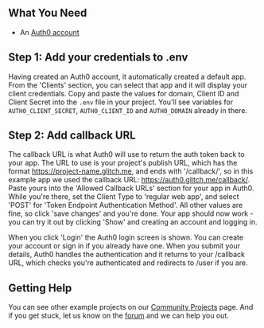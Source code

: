 ## What You Need

*   An [Auth0 account](https://auth0.com/)

## Step 1: Add your credentials to .env

Having created an Auth0 account, it automatically created a default app. From the 'Clients' section, you can select that app and it will display your client credentials. Copy and paste the values for domain, Client ID and Client Secret into the `.env` file in your project. You'll see variables for `AUTH0_CLIENT_SECRET`, `AUTH0_CLIENT_ID` and `AUTH0_DOMAIN` already in there.

## Step 2: Add callback URL

The callback URL is what Auth0 will use to return the auth token back to your app. The URL to use is your project's publish URL, which has the format https://project-name.glitch.me, and ends with '/callback/', so in this example app we used the callback URL: https://auth0.glitch.me/callback/. Paste yours into the 'Allowed Callback URLs' section for your app in Auth0. While you're there, set the Client Type to 'regular web app', and select 'POST' for 'Token Endpoint Authentication Method'. All other values are fine, so click 'save changes' and you're done. Your app should now work - you can try it out by clicking 'Show' and creating an account and logging in.

When you click 'Login' the Auth0 login screen is shown. You can create your account or sign in if you already have one. When you submit your details, Auth0 handles the authentication and it returns to your /callback URL, which checks you're authenticated and redirects to /user if you are.


## Getting Help

You can see other example projects on our [Community Projects](https://glitch.com/) page. And if you get stuck, let us know on the [forum](http://support.glitch.com/) and we can help you out.